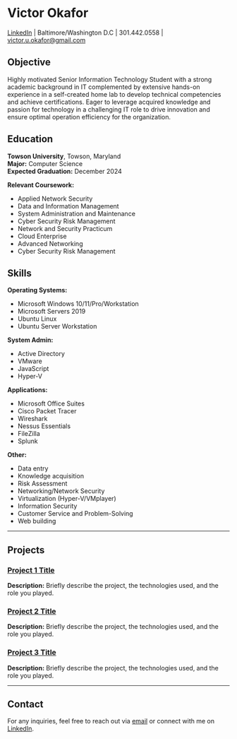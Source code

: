 # Victor Okafor

[LinkedIn](https://www.linkedin.com/in/yourprofile) | Baltimore/Washington D.C | 301.442.0558 | victor.u.okafor@gmail.com 

## Objective
Highly motivated Senior Information Technology Student with a strong academic background in IT complemented by extensive hands-on experience in a self-created home lab to develop technical competencies and achieve certifications. Eager to leverage acquired knowledge and passion for technology in a challenging IT role to drive innovation and ensure optimal operation efficiency for the organization.

## Education
**Towson University**, Towson, Maryland  
**Major:** Computer Science  
**Expected Graduation:** December 2024  

**Relevant Coursework:**
- Applied Network Security
- Data and Information Management
- System Administration and Maintenance
- Cyber Security Risk Management
- Network and Security Practicum
- Cloud Enterprise
- Advanced Networking
- Cyber Security Risk Management

## Skills
**Operating Systems:**
- Microsoft Windows 10/11/Pro/Workstation
- Microsoft Servers 2019
- Ubuntu Linux
- Ubuntu Server Workstation

**System Admin:**
- Active Directory
- VMware
- JavaScript
- Hyper-V

**Applications:**
- Microsoft Office Suites
- Cisco Packet Tracer
- Wireshark
- Nessus Essentials
- FileZilla
- Splunk

**Other:**
- Data entry
- Knowledge acquisition
- Risk Assessment
- Networking/Network Security
- Virtualization (Hyper-V/VMplayer)
- Information Security
- Customer Service and Problem-Solving
- Web building

---

## Projects

### [Project 1 Title](https://github.com/yourusername/project1)
**Description:** Briefly describe the project, the technologies used, and the role you played.

### [Project 2 Title](https://github.com/yourusername/project2)
**Description:** Briefly describe the project, the technologies used, and the role you played.

### [Project 3 Title](https://github.com/yourusername/project3)
**Description:** Briefly describe the project, the technologies used, and the role you played.

---

## Contact
For any inquiries, feel free to reach out via [email](mailto:victor.u.okafor@gmail.com) or connect with me on [LinkedIn](https://www.linkedin.com/in/yourprofile).

